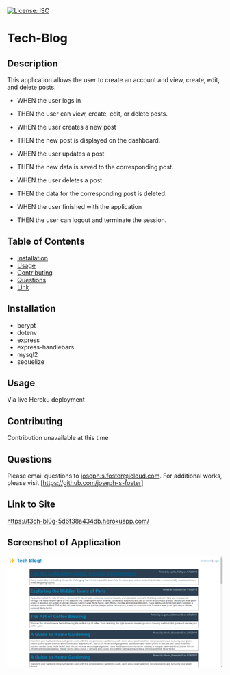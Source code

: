 [![License: ISC](https://img.shields.io/badge/License-ISC-blue.svg)](https://opensource.org/licenses/ISC)

# Tech-Blog

  ## Description
  This application allows the user to create an account and view, create, edit, and delete posts.

  - WHEN the user logs in
  - THEN the user can view, create, edit, or delete posts.

  - WHEN the user creates a new post
  - THEN the new post is displayed on the dashboard.

  - WHEN the user updates a post
  - THEN the new data is saved to the corresponding post.

  - WHEN the user deletes a post
  - THEN the data for the corresponding post is deleted. 

  - WHEN the user finished with the application
  - THEN the user can logout and terminate the session.

  ## Table of Contents
  - [Installation](#installation)
  - [Usage](#usage)
  - [Contributing](#contributing)
  - [Questions](#questions)
  - [Link](#link-to-site)

  ## Installation
  - bcrypt
  - dotenv
  - express
  - express-handlebars
  - mysql2
  - sequelize

  ## Usage
  Via live Heroku deployment

  ## Contributing
  Contribution unavailable at this time

  ## Questions
  Please email questions to joseph.s.foster@icloud.com.
  For additional works, please visit [https://github.com/joseph-s-foster]

  ## Link to Site
  https://t3ch-bl0g-5d6f38a434db.herokuapp.com/

  ## Screenshot of Application
  ![Screenshot of application](./public/Screenshot.png)

